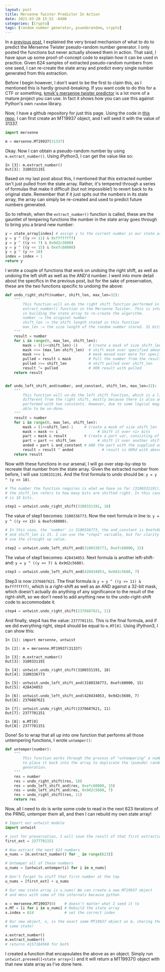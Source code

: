 ```yaml
---
layout: post
title: Mersenne Twister Predictor In Action
date: 2021-03-28 15:52 -0400
categories: [Crypto]
tags: [random number generator, psuedorandom, crypto]
---
```


In a [previous post](/crypto/mt "Pseudo Random Number Generators (and why you should tread lightly)"), I explained the very broad mechanism of what to do to predict the Mersenne Twister pseudo-random number generator. I only posted the functions but never actually showed them in action. That said, I have spun up some proof-of-concept code to explain how it can be used in practice. Given 624 samples of extracted pseudo-random numbers from one seed, I can re-create the state array and predict every single number generated from this extraction.

Before I begin however, I don't want to be the first to claim this, as I mentioned this is hardly ground-breaking. If you want code to do this for a CTF or something, [kmyk's mersenne twister predictor](https://github.com/kmyk/mersenne-twister-predictor) is a lot more of a mature project you can use. In fact it shows how you can use this against Python's own `random` library.

Now, I have a github repository for just this page. Using the code in [this repo](https://github.com/AgroDan/MT_shenanigans), I can first create an MT19937 object, and I will seed it with the value of 31337.

```python
import mersenne

m = mersenne.MT19937(31337)
```

Okay. Now I can obtain a pseudo-random number by using `m.extract_number()`. Using iPython3, I can get the value like so:

```text
In [3]: m.extract_number()
Out[3]: 3100331191
```

Based on my last post about this, I mentioned that this extracted number isn't just pulled from the state array. Rather, it's tempered through a series of formulas that make it difficult (but not impossible!) to revert back to its original state. Remember that if it just spits out the numbers in its state array, the array can simply be re-created and used to predict future numbers generated.

So to refresh, when the `extract_number()` function is called, these are the gauntlet of tempering functions the number in the state array goes through to bring you a brand new number:

```python
y = state_array[index] # assign y to the current number in our state array
y = y ^ ((y >> 11) & 0xffffffff)
y = y ^ ((y << 7) & 0x9d2c5680)
y = y ^ ((y << 15) & 0xefc60000)
y = y ^ (y >> 18)
index = index + 1
return y
```

I wrote a couple of functions that work on undoing the right shift, as well as undoing the left shift as well as the AND'd number. I went into more detail about the specifics in the previous post, but for the sake of preservation, these are the two functions specific to undoing the above:

```python
def undo_right_shift(number, shift_len, max_len=32):
    """
        This function will un-do the right shift function performed in the
        extract_number() function in the Mersenne Twister. This is integral
        in building the state array to re-create the algorithm.
        number := the original number
        shift_len := the shift length stated in this function
        max_len := the size length of the random number stored. 32 bits is default.
    """
    result = number
    for i in range(0, max_len, shift_len):
        mask = ((1<<shift_len)-1)     # Create a mask of size shift_len
        mask <<= (max_len-shift_len)  # shift mask over specified amount of times
        mask >>= i                    # mask moved over more for specificity
        pulled = result & mask        # Pull the number from the result w/ the mask
        pulled >>= shift_len          # shift pulled over shift_len
        result ^= pulled              # XOR result with pulled
    return result


def undo_left_shift_and(number, and_constant, shift_len, max_len=32):
    """
        This function will un-do the left shift function, which is a little bit
        different from the right shift, mostly because there is also an AND function
        performed with two constants. However, due to some logical magic, this is
        able to be un-done.
    """
    result = number
    for i in range(0, max_len, shift_len):
        mask = (1<<shift_len)-1     # Create a mask of size shift_len
        mask = mask << i                  # Shift it over <i> bits
        part = mask & result        # Create a part var, consisting of bits we masked
        part = part << shift_len          # shift it over another shift_len bits
        anded = part & and_constant # AND the part with the supplied and_constant
        result = result ^ anded             # result is XORd with above anded
    return result
```

Now with these functions in our arsenal, I will go over step-by-step to recreate that number from the state array. Given the extracted number from before, I will use `3100331191`. And the first formula to undo should be: `y = y ^ (y >> 18)`.

```python
# The number the function requires is what we have so far (3100331191), and
# the shift_len refers to how many bits are shifted right. In this case, it
# is 18 bits.

step1 = untwist.undo_right_shift(3100331191, 18)
```

The value of step1 becomes: `3100336773`. Now the next formula in line is: `y = y ^ ((y << 15) & 0xefc60000)`.

```python
# In this case, the 'number' is 3100336773, the and_constant is 0xefc60000,
# and shift_len is 15. I can use the "step1" variable, but for clarity I will
# use the straight up value.

step2 = untwist.undo_left_shift_and(3100336773, 0xefc60000, 15)
```

The value of step1 becomes: `428434053`. Next formula is another left-shift-and: `y = y ^ ((y << 7) & 0x9d2c5680)`.

```python
step3 = untwist.undo_left_shift_and(428434053, 0x9d2c5680, 7)
```

Step3 is now `2376687621`. The final formula is `y = y ^ ((y >> 11) & 0xffffffff)`, which is a right-shift as well as an AND against a 32-bit mask, which doesn't actually do anything of any significance to the result of the right-shift, so we don't need to add anything new to the undo-right-shift code to accommodate it.

```python
step4 = untwist.undo_right_shift(2376687621, 11)
```

And finally, step4 has the value: `2377701151`. This is the final formula, and if we did everything right, step4 should be equal to `m.MT[0]`. Using iPython3, I can show this:

```text
In [1]: import mersenne, untwist

In [2]: m = mersenne.MT19937(31337)

In [3]: m.extract_number()
Out[3]: 3100331191

In [4]: untwist.undo_right_shift(3100331191, 18)
Out[4]: 3100336773

In [5]: untwist.undo_left_shift_and(3100336773, 0xefc60000, 15)
Out[5]: 428434053

In [6]: untwist.undo_left_shift_and(428434053, 0x9d2c5680, 7)
Out[6]: 2376687621

In [7]: untwist.undo_right_shift(2376687621, 11)
Out[7]: 2377701151

In [8]: m.MT[0]
Out[8]: 2377701151
```

Done! So to wrap that all up into one function that performs all those untempering functions, I wrote `untemper()`:

```python
def untemper(number):
    """
        This function works through the process of "untempering" a number
        to place it back into the array to duplicate the (pseudo) random number
        generation.
    """
    res = number
    res = undo_right_shift(res, 18)
    res = undo_left_shift_and(res, 0xefc60000, 15)
    res = undo_left_shift_and(res, 0x9d2c5680, 7)
    res = undo_right_shift(res, 11)
    return res
```

Now, all I need to do is write some code to read in the next 623 iterations of the PRNG, untemper them all, and then I can rebuild my own state array!

```python
# Import our untwist module
import untwist

# just for preservation, I will save the result of that first extraction
first_ext = 2377701151

# Now extract the next 623 numbers
e_nums = [m.extract_number() for _ in range(623)]

# Untemper all of these numbers
u_nums = [untwist.untemper(i) for i in e_nums]

# Don't forget to stuff that first number at the top
u_nums = [first_ext] + u_nums

# Our new state array is u_nums! We can create a new MT19937 object
# and mess with some of the internals because python

x = mersenne.MT19937(0)    # doesn't matter what I seed it to
x.MT = [i for i in u_nums] # Rebuild the state array
x.index = 624              # set the correct index

# Our new object, x, is the exact same MT19937 object as m, sharing the
# same state!

x.extract_number()
m.extract_number()
# returns 4157184560 for both
```

I created a function that encapsulates the above as an object. Simply run `untwist.preseed([<state array>])` and it will return a MT19937() object with that new state array as I've done here.